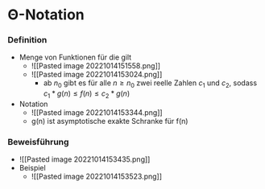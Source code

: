 # Θ-Notation
### Definition
+ Menge von Funktionen für die gilt
	+ ![[Pasted image 20221014151558.png]]
	+ ![[Pasted image 20221014153024.png]]
		+ ab $n_0$ gibt es für alle $n≥n_0$ zwei reelle Zahlen $c_1$ und $c_2$, sodass $c_1*g(n)≤f(n)≤c_2*g(n)$
+ Notation
	+ ![[Pasted image 20221014153344.png]]
	+ g(n) ist asymptotische exakte Schranke für f(n)

### Beweisführung
+ ![[Pasted image 20221014153435.png]]
+ Beispiel
	+ ![[Pasted image 20221014153523.png]]